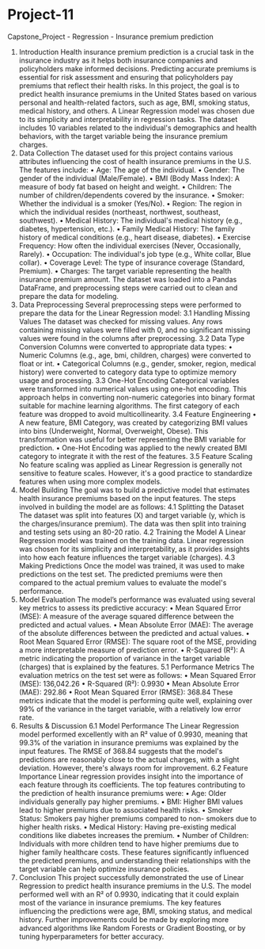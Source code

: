 # Project-11
Capstone_Project - Regression - Insurance premium prediction

1. Introduction
Health insurance premium prediction is a crucial task in the insurance
industry as it helps both insurance companies and policyholders make
informed decisions. Predicting accurate premiums is essential for risk
assessment and ensuring that policyholders pay premiums that reflect their
health risks. In this project, the goal is to predict health insurance premiums
in the United States based on various personal and health-related factors,
such as age, BMI, smoking status, medical history, and others. A Linear
Regression model was chosen due to its simplicity and interpretability in
regression tasks. The dataset includes 10 variables related to the individual's
demographics and health behaviors, with the target variable being the
insurance premium charges.
2. Data Collection
The dataset used for this project contains various attributes influencing the
cost of health insurance premiums in the U.S. The features include:
• Age: The age of the individual.
• Gender: The gender of the individual (Male/Female).
• BMI (Body Mass Index): A measure of body fat based on height and
weight.
• Children: The number of children/dependents covered by the
insurance.
• Smoker: Whether the individual is a smoker (Yes/No).
• Region: The region in which the individual resides (northeast,
northwest, southeast, southwest).
• Medical History: The individual's medical history (e.g., diabetes,
hypertension, etc.).
• Family Medical History: The family history of medical conditions
(e.g., heart disease, diabetes).
• Exercise Frequency: How often the individual exercises (Never,
Occasionally, Rarely).
• Occupation: The individual's job type (e.g., White collar, Blue collar).
• Coverage Level: The type of insurance coverage (Standard,
Premium).
• Charges: The target variable representing the health insurance
premium amount.
The dataset was loaded into a Pandas DataFrame, and preprocessing steps
were carried out to clean and prepare the data for modeling.
3. Data Preprocessing
Several preprocessing steps were performed to prepare the data for the
Linear Regression model:
3.1 Handling Missing Values
The dataset was checked for missing values. Any rows containing missing
values were filled with 0, and no significant missing values were found in the
columns after preprocessing.
3.2 Data Type Conversion
Columns were converted to appropriate data types:
• Numeric Columns (e.g., age, bmi, children, charges) were converted
to float or int.
• Categorical Columns (e.g., gender, smoker, region, medical history)
were converted to category data type to optimize memory usage and
processing.
3.3 One-Hot Encoding
Categorical variables were transformed into numerical values using one-hot
encoding. This approach helps in converting non-numeric categories into
binary format suitable for machine learning algorithms. The first category of
each feature was dropped to avoid multicollinearity.
3.4 Feature Engineering
• A new feature, BMI Category, was created by categorizing BMI
values into bins (Underweight, Normal, Overweight, Obese). This
transformation was useful for better representing the BMI variable for
prediction.
• One-Hot Encoding was applied to the newly created BMI category to
integrate it with the rest of the features.
3.5 Feature Scaling
No feature scaling was applied as Linear Regression is generally not sensitive
to feature scales. However, it's a good practice to standardize features when
using more complex models.
4. Model Building
The goal was to build a predictive model that estimates health insurance
premiums based on the input features. The steps involved in building the
model are as follows:
4.1 Splitting the Dataset
The dataset was split into features (X) and target variable (y, which is the
charges/insurance premium). The data was then split into training and
testing sets using an 80-20 ratio.
4.2 Training the Model
A Linear Regression model was trained on the training data. Linear
regression was chosen for its simplicity and interpretability, as it provides
insights into how each feature influences the target variable (charges).
4.3 Making Predictions
Once the model was trained, it was used to make predictions on the test set.
The predicted premiums were then compared to the actual premium values
to evaluate the model's performance.
5. Model Evaluation
The model’s performance was evaluated using several key metrics to assess
its predictive accuracy:
• Mean Squared Error (MSE): A measure of the average squared
difference between the predicted and actual values.
• Mean Absolute Error (MAE): The average of the absolute
differences between the predicted and actual values.
• Root Mean Squared Error (RMSE): The square root of the MSE,
providing a more interpretable measure of prediction error.
• R-Squared (R²): A metric indicating the proportion of variance in the
target variable (charges) that is explained by the features.
5.1 Performance Metrics
The evaluation metrics on the test set were as follows:
• Mean Squared Error (MSE): 136,042.26
• R-Squared (R²): 0.9930
• Mean Absolute Error (MAE): 292.86
• Root Mean Squared Error (RMSE): 368.84
These metrics indicate that the model is performing quite well, explaining
over 99% of the variance in the target variable, with a relatively low error
rate.
6. Results & Discussion
6.1 Model Performance
The Linear Regression model performed excellently with an R² value of
0.9930, meaning that 99.3% of the variation in insurance premiums was
explained by the input features. The RMSE of 368.84 suggests that the
model's predictions are reasonably close to the actual charges, with a slight
deviation. However, there's always room for improvement.
6.2 Feature Importance
Linear regression provides insight into the importance of each feature
through its coefficients. The top features contributing to the prediction of
health insurance premiums were:
• Age: Older individuals generally pay higher premiums.
• BMI: Higher BMI values lead to higher premiums due to associated
health risks.
• Smoker Status: Smokers pay higher premiums compared to non-
smokers due to higher health risks.
• Medical History: Having pre-existing medical conditions like diabetes
increases the premium.
• Number of Children: Individuals with more children tend to have
higher premiums due to higher family healthcare costs.
These features significantly influenced the predicted premiums, and
understanding their relationships with the target variable can help optimize
insurance policies.
7. Conclusion
This project successfully demonstrated the use of Linear Regression to
predict health insurance premiums in the U.S. The model performed well
with an R² of 0.9930, indicating that it could explain most of the variance
in insurance premiums. The key features influencing the predictions were
age, BMI, smoking status, and medical history. Further improvements could
be made by exploring more advanced algorithms like Random Forests or
Gradient Boosting, or by tuning hyperparameters for better accuracy.
